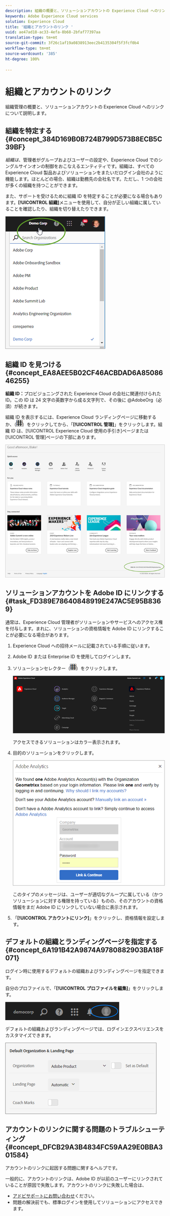 ```yaml
---
description: 組織の概要と、ソリューションアカウントの Experience Cloud へのリンクについて説明します。
keywords: Adobe Experience Cloud services
solution: Experience Cloud
title: '組織とアカウントのリンク '
uuid: ae47ad18-ac33-4efa-8b68-2bfaf77397aa
translation-type: tm+mt
source-git-commit: 3f26c1af19a0838913eec2b4135304f5f3fcf0b4
workflow-type: tm+mt
source-wordcount: '385'
ht-degree: 100%

---
```



# 組織とアカウントのリンク

組織管理の概要と、ソリューションアカウントの Experience Cloud へのリンクについて説明します。

## 組織を特定する {#concept_384D169B0B724B799D573B8ECB5C39BF}

*組織は*、管理者がグループおよびユーザーの設定や、Experience Cloud でのシングルサインオンの制御をおこなえるエンティティです。組織は、すべての Experience Cloud 製品およびソリューションをまたいだログイン会社のように機能します。ほとんどの場合、組織は勤務先の会社名です。ただし、1 つの会社が多くの組織を持つことができます。

また、サポートを受けるために組織 ID を特定することが必要になる場合もあります。**[!UICONTROL 組織]**&#x200B;メニューを使用して、自分が正しい組織に属していることを確認したり、組織を切り替えたりできます。

![手順の結果](assets/organization-switch.png)

## 組織 ID を見つける {#concept_EA8AEE5B02CF46ACBDAD6A8508646255}

**組織 ID：**&#x200B;プロビジョニングされた Experience Cloud の会社に関連付けられた ID。この ID は 24 文字の英数字から成る文字列で、その後に @AdobeOrg（必須）が続きます。

組織 ID を表示するには、Experience Cloud ランディングページに移動するか、（![](assets/menu-icon.png)）をクリックしてから、「**[!UICONTROL 管理]**」をクリックします。組織 ID は、[!UICONTROL Experience Cloud 使用の手引き]ページまたは[!UICONTROL 管理]ページの下部にあります。

![](assets/administration-page.png)

## ソリューションアカウントを Adobe ID にリンクする {#task_FD389E78640848919E247AC5E95B8369}

通常は、Experience Cloud 管理者がソリューションやサービスへのアクセス権を付与します。まれに、ソリューションの資格情報を Adobe ID にリンクすることが必要になる場合があります。

1. Experience Cloud への招待メールに記載されている手順に従います。
1. Adobe ID または Enterprise ID を使用してログインします。
1. ソリューションセレクター（![](assets/menu-icon.png)）をクリックします。

   ![](assets/solutions-active.png)

   アクセスできるソリューションはカラー表示されます。
1. 目的のソリューションをクリックします。

   ![](assets/analytics-link-accounts.png)

   このタイプのメッセージは、ユーザーが適切なグループに属している（かつソリューションに対する権限を持っている）ものの、そのアカウントの資格情報をまだ Adobe ID にリンクしていない場合に表示されます。
1. 「**[!UICONTROL アカウントにリンク]**」をクリックし、資格情報を設定します。

## デフォルトの組織とランディングページを指定する {#concept_6A191B42A9874A9780882903BA18F071}

ログイン時に使用するデフォルトの組織およびランディングページを指定できます。

自分のプロファイルで、「**[!UICONTROL プロファイルを編集]**」をクリックします。

![](assets/edit-profile.png)

デフォルトの組織およびランディングページでは、ログインエクスペリエンスをカスタマイズできます。

![](assets/default-organization.png)

## アカウントのリンクに関する問題のトラブルシューティング {#concept_DFCB29A3B4834FC59AA29E0BBA301584}

アカウントのリンクに起因する問題に関するヘルプです。

一般的に、アカウントのリンクは、Adobe ID が以前のユーザーにリンクされていることが原因で失敗します。アカウントのリンクに失敗した場合は、

* [アドビサポートにお問い合わせ](https://helpx.adobe.com/jp/marketing-cloud/contact-support.html)ください。
* 問題の解決前でも、標準ログインを使用してソリューションにアクセスできます。

